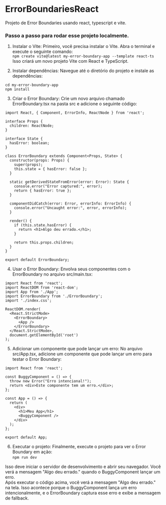 # ErrorBoundariesReact
Projeto de Error Boundaries usando react, typescript e vite.

### Passo a passo para rodar esse projeto localmente.
1. Instalar o Vite: Primeiro, você precisa instalar o Vite. Abra o terminal e execute o seguinte comando:  
``` npm create vite@latest my-error-boundary-app --template react-ts ``` Isso criará um novo projeto Vite com React e TypeScript.

2. Instalar dependências: Navegue até o diretório do projeto e instale as dependências:  
```
cd my-error-boundary-app
npm install
```
3. Criar o Error Boundary: Crie um novo arquivo chamado ErrorBoundary.tsx na pasta src e adicione o seguinte código:  
```
import React, { Component, ErrorInfo, ReactNode } from 'react';

interface Props {
  children: ReactNode;
}

interface State {
  hasError: boolean;
}

class ErrorBoundary extends Component<Props, State> {
  constructor(props: Props) {
    super(props);
    this.state = { hasError: false };
  }

  static getDerivedStateFromError(error: Error): State {
    console.error("Error captured:", error);
    return { hasError: true };
  }

  componentDidCatch(error: Error, errorInfo: ErrorInfo) {
    console.error("Uncaught error:", error, errorInfo);
  }

  render() {
    if (this.state.hasError) {
      return <h1>Algo deu errado.</h1>;
    }

    return this.props.children;
  }
}

export default ErrorBoundary;

```
4. Usar o Error Boundary: Envolva seus componentes com o ErrorBoundary no arquivo src/main.tsx:  
```
import React from 'react';
import ReactDOM from 'react-dom';
import App from './App';
import ErrorBoundary from './ErrorBoundary';
import './index.css';

ReactDOM.render(
  <React.StrictMode>
    <ErrorBoundary>
      <App />
    </ErrorBoundary>
  </React.StrictMode>,
  document.getElementById('root')
);
```
5. Adicionar um componente que pode lançar um erro: No arquivo src/App.tsx, adicione um componente que pode lançar um erro para testar o Error Boundary:  
```
import React from 'react';

const BuggyComponent = () => {
  throw new Error("Erro intencional!");
  return <div>Este componente tem um erro.</div>;
};

const App = () => {
  return (
    <div>
      <h1>Meu App</h1>
      <BuggyComponent />
    </div>
  );
};

export default App;
```

6. Executar o projeto: Finalmente, execute o projeto para ver o Error Boundary em ação:  
``` npm run dev ```

Isso deve iniciar o servidor de desenvolvimento e abrir seu navegador. Você verá a mensagem "Algo deu errado." quando o BuggyComponent lançar um erro.  
Após executar o código acima, você verá a mensagem "Algo deu errado." na tela. Isso acontece porque o BuggyComponent lança um erro intencionalmente, e o ErrorBoundary captura esse erro e exibe a mensagem de fallback.
